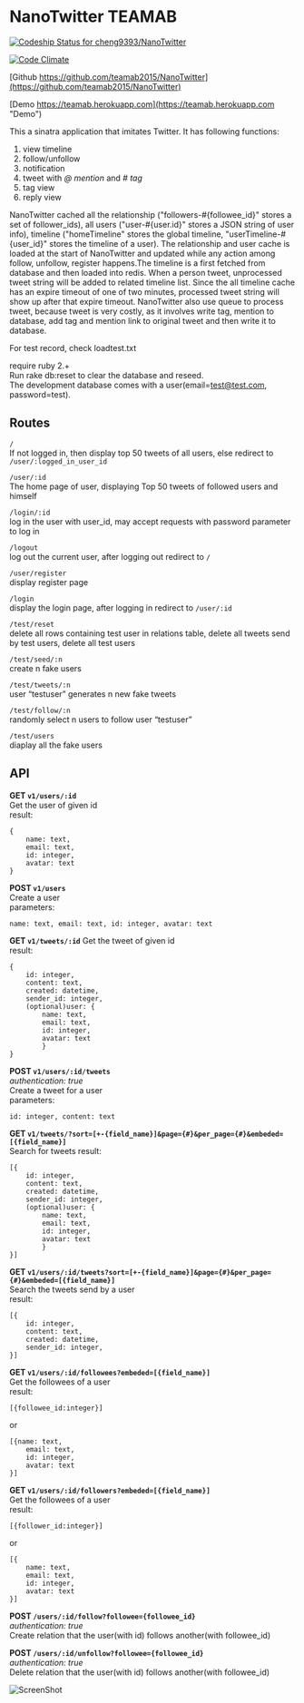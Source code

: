 NanoTwitter TEAMAB
=======
[ ![Codeship Status for cheng9393/NanoTwitter](https://codeship.com/projects/202aa180-5fb8-0133-eeaa-4e587625a674/status?branch=master)](https://codeship.com/projects/111898)

[![Code Climate](https://codeclimate.com/github/cheng9393/NanoTwitter/badges/gpa.svg)](https://codeclimate.com/github/cheng9393/NanoTwitter)

[Github https://github.com/teamab2015/NanoTwitter](https://github.com/teamab2015/NanoTwitter)

[Demo https://teamab.herokuapp.com](https://teamab.herokuapp.com "Demo")  

This a sinatra application that imitates Twitter. It has following functions:
1. view timeline
2. follow/unfollow
3. notification
5. tweet with _@ mention_ and _# tag_
6. tag view
7. reply view  

NanoTwitter cached all the relationship ("followers-#{followee_id}" stores a set of follower_ids), all users ("user-#{user.id}" stores a JSON string of user info), timeline ("homeTimeline" stores the global timeline, "userTimeline-#{user_id}" stores the timeline of a user). The relationship and user cache is loaded at the start of NanoTwitter and updated while any action among follow, unfollow, register happens.The timeline is a first fetched from database and then loaded into redis. When a person tweet, unprocessed tweet string will be added to related timeline list. Since the all timeline cache has an expire timeout of one of two minutes, processed tweet string will show up after that expire timeout. NanoTwitter also use queue to process tweet, because tweet is very costly, as it involves write tag, mention to database, add tag and mention link to original tweet and then write it to database.

For test record, check loadtest.txt

require ruby 2.+  
Run rake db:reset to clear the database and reseed.  
The development database comes with a user(email=test@test.com, password=test).  

Routes
------
`/`  
If not logged in, then display top 50 tweets of all users, else redirect to `/user/:logged_in_user_id`

`/user/:id`  
The home page of user, displaying Top 50 tweets of followed users and himself

`/login/:id`  
log in the user with user_id, may accept requests with password parameter to log in

`/logout`  
log out the current user, after logging out redirect to `/`

`/user/register`  
display register page

`/login`  
display the login page, after logging in redirect to `/user/:id`

`/test/reset`  
delete all rows containing test user in relations table, delete all tweets send by test users, delete all test users

`/test/seed/:n`  
create n fake users

`/test/tweets/:n`  
user “testuser” generates n new fake tweets

`/test/follow/:n`  
randomly select n users to follow user “testuser”

`/test/users`  
diaplay all the fake users

API
---

**GET `v1/users/:id`**  
Get the user of given id   
result:
```
{
    name: text,
    email: text,
    id: integer,
    avatar: text
}
```

**POST `v1/users`**  
Create a user  
parameters:
```
name: text, email: text, id: integer, avatar: text
```

**GET `v1/tweets/:id`**
Get the tweet of given id  
result:
```
{
    id: integer,
    content: text,
    created: datetime,
    sender_id: integer,
    (optional)user: {
        name: text,
        email: text,
        id: integer,
        avatar: text
        }
}
```

**POST `v1/users/:id/tweets`**  
*authentication: true*  
Create a tweet for a user  
parameters:
```
id: integer, content: text
```

**GET `v1/tweets/?sort=[+-{field_name}]&page={#}&per_page={#}&embeded=[{field_name}]`**  
Search for tweets
result:
```
[{
    id: integer,
    content: text,
    created: datetime,
    sender_id: integer,
    (optional)user: {
        name: text,
        email: text,
        id: integer,
        avatar: text
        }
}]
```

**GET `v1/users/:id/tweets?sort=[+-{field_name}]&page={#}&per_page={#}&embeded=[{field_name}]`**  
Search the tweets send by a user  
result:
```
[{
    id: integer,
    content: text,
    created: datetime,
    sender_id: integer,
}]
```

**GET `v1/users/:id/followees?embeded=[{field_name}]`**  
Get the followees of a user  
result:
```
[{followee_id:integer}]
```
or
```
[{name: text,
    email: text,
    id: integer,
    avatar: text
}]
```

**GET `v1/users/:id/followers?embeded=[{field_name}]`**  
Get the followees of a user  
result:
```
[{follower_id:integer}]
```
or
```
[{
    name: text,
    email: text,
    id: integer,
    avatar: text
}]
```

**POST `/users/:id/follow?followee={followee_id}`**  
*authentication: true*  
Create relation that the user(with id) follows another(with followee_id)  

**POST `/users/:id/unfollow?followee={followee_id}`**  
*authentication: true*  
Delete relation that the user(with id) follows another(with followee_id)


![ScreenShot](http://teamab2015.github.io/NanoTwitter/images/Screen%20Shot%202015-12-07%20at%203.30.28%20AM.png)


